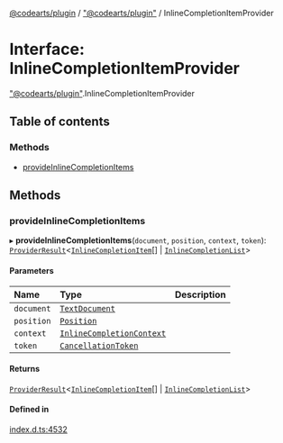 [@codearts/plugin](../README.md) / ["@codearts/plugin"](../modules/_codearts_plugin_.md) / InlineCompletionItemProvider

# Interface: InlineCompletionItemProvider

["@codearts/plugin"](../modules/_codearts_plugin_.md).InlineCompletionItemProvider

## Table of contents

### Methods

- [provideInlineCompletionItems](codearts_plugin_.InlineCompletionItemProvider.md#provideinlinecompletionitems)

## Methods

### provideInlineCompletionItems

▸ **provideInlineCompletionItems**(`document`, `position`, `context`, `token`): [`ProviderResult`](../modules/_codearts_plugin_.md#providerresult)<[`InlineCompletionItem`](../classes/codearts_plugin_.InlineCompletionItem.md)[] \| [`InlineCompletionList`](../classes/codearts_plugin_.InlineCompletionList.md)\>

#### Parameters

| Name | Type | Description |
| :------ | :------ | :------ |
| `document` | [`TextDocument`](codearts_plugin_.TextDocument.md) |  |
| `position` | [`Position`](../classes/codearts_plugin_.Position.md) |  |
| `context` | [`InlineCompletionContext`](codearts_plugin_.InlineCompletionContext.md) |  |
| `token` | [`CancellationToken`](codearts_plugin_.CancellationToken.md) |  |

#### Returns

[`ProviderResult`](../modules/_codearts_plugin_.md#providerresult)<[`InlineCompletionItem`](../classes/codearts_plugin_.InlineCompletionItem.md)[] \| [`InlineCompletionList`](../classes/codearts_plugin_.InlineCompletionList.md)\>

#### Defined in

[index.d.ts:4532](https://github.com/huaweicloud/cloudide-plugin-api/blob/a4193a8/index.d.ts#L4532)

